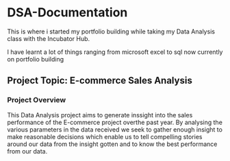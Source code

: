 # DSA-Documentation

This is where i started my portfolio building while taking my Data Analysis class with the Incubator Hub.

I have learnt a lot of things ranging from microsoft excel to sql now currently on portfolio building

## Project Topic: E-commerce Sales Analysis

### Project Overview

This Data Analysis project aims to generate inssight into the sales performance of the E-commerce project overthe past year. By analysing the various parameters in the data received we seek to gather enough insight to make reasonable decisions which enable us to tell compelling stories around our data from the insight gotten and to know the best performance from our data.
